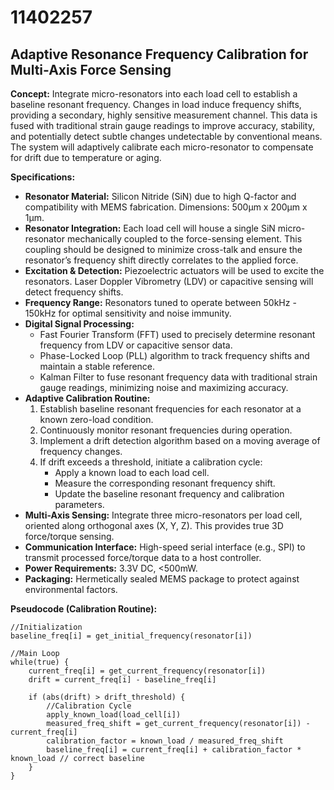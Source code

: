 # 11402257

## Adaptive Resonance Frequency Calibration for Multi-Axis Force Sensing

**Concept:** Integrate micro-resonators into each load cell to establish a baseline resonant frequency. Changes in load induce frequency shifts, providing a secondary, highly sensitive measurement channel. This data is fused with traditional strain gauge readings to improve accuracy, stability, and potentially detect subtle changes undetectable by conventional means. The system will adaptively calibrate each micro-resonator to compensate for drift due to temperature or aging.

**Specifications:**

*   **Resonator Material:** Silicon Nitride (SiN) due to high Q-factor and compatibility with MEMS fabrication. Dimensions: 500µm x 200µm x 1µm.
*   **Resonator Integration:** Each load cell will house a single SiN micro-resonator mechanically coupled to the force-sensing element. This coupling should be designed to minimize cross-talk and ensure the resonator’s frequency shift directly correlates to the applied force.
*   **Excitation & Detection:** Piezoelectric actuators will be used to excite the resonators. Laser Doppler Vibrometry (LDV) or capacitive sensing will detect frequency shifts.
*   **Frequency Range:** Resonators tuned to operate between 50kHz - 150kHz for optimal sensitivity and noise immunity.
*   **Digital Signal Processing:**
    *   Fast Fourier Transform (FFT) used to precisely determine resonant frequency from LDV or capacitive sensor data.
    *   Phase-Locked Loop (PLL) algorithm to track frequency shifts and maintain a stable reference.
    *   Kalman Filter to fuse resonant frequency data with traditional strain gauge readings, minimizing noise and maximizing accuracy.
*   **Adaptive Calibration Routine:**
    1.  Establish baseline resonant frequencies for each resonator at a known zero-load condition.
    2.  Continuously monitor resonant frequencies during operation.
    3.  Implement a drift detection algorithm based on a moving average of frequency changes.
    4.  If drift exceeds a threshold, initiate a calibration cycle:
        *   Apply a known load to each load cell.
        *   Measure the corresponding resonant frequency shift.
        *   Update the baseline resonant frequency and calibration parameters.
*   **Multi-Axis Sensing:** Integrate three micro-resonators per load cell, oriented along orthogonal axes (X, Y, Z). This provides true 3D force/torque sensing.
*   **Communication Interface:** High-speed serial interface (e.g., SPI) to transmit processed force/torque data to a host controller.
*   **Power Requirements:** 3.3V DC, <500mW.
*   **Packaging:** Hermetically sealed MEMS package to protect against environmental factors.

**Pseudocode (Calibration Routine):**

```
//Initialization
baseline_freq[i] = get_initial_frequency(resonator[i])

//Main Loop
while(true) {
    current_freq[i] = get_current_frequency(resonator[i])
    drift = current_freq[i] - baseline_freq[i]

    if (abs(drift) > drift_threshold) {
        //Calibration Cycle
        apply_known_load(load_cell[i])
        measured_freq_shift = get_current_frequency(resonator[i]) - current_freq[i]
        calibration_factor = known_load / measured_freq_shift
        baseline_freq[i] = current_freq[i] + calibration_factor * known_load // correct baseline
    }
}

```